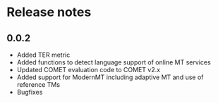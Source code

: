 # Release notes

<!-- do not remove -->

## 0.0.2
* Added TER metric
* Added functions to detect language support of online MT services
* Updated COMET evaluation code to COMET v2.x
* Added support for ModernMT including adaptive MT and use of reference TMs
* Bugfixes



